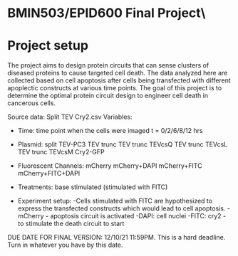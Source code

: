 # BMIN503/EPID600 Final Project\

# Project setup
The project aims to design protein circuits that can sense clusters of diseased proteins to cause targeted cell death. The data analyzed here are collected based on cell apoptosis after cells being transfected with different apoplectic constructs at various time points. The goal of this project is to determine the optimal protein circuit design to engineer cell death in cancerous cells. 


Source data: Split TEV Cry2.csv
Variables: 
- Time: time point when the cells were imaged 
  t = 0/2/6/8/12 hrs 

- Plasmid: 
  split TEV-PC3
  TEV trunc
  TEV trunc TEVcsQ
  TEV trunc TEVcsL
  TEV trunc TEVcsM
  Cry2-GFP
  
- Fluorescent Channels: 
  mCherry
  mCherry+DAPI
  mCherry+FITC
  mCherry+FITC+DAPI
  
- Treatments: 
  base 
  stimulated (stimulated with FITC)
  
- Experiment setup: 
  -Cells stimulated with FITC are hypothesized to express the transfected constructs which would lead to cell apoptosis. 
  -mCherry - apoptosis circuit is activated 
  -DAPI: cell nuclei
  -FITC: cry2 - to stimulate the death circuit to start 


DUE DATE FOR FINAL VERSION: 12/10/21 11:59PM. This is a hard deadline. Turn in whatever you have by this date.


<!-- Links -->
[forking]: https://guides.github.com/activities/forking/

